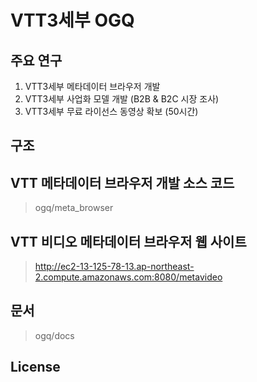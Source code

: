 # VTT3세부 OGQ
## 주요 연구
  1. VTT3세부 메타데이터 브라우저 개발
  2. VTT3세부 사업화 모델 개발 (B2B & B2C 시장 조사)
  3. VTT3세부 무료 라이선스 동영상 확보 (50시간)

  
## 구조

## VTT 메타데이터 브라우저 개발 소스 코드
>ogq/meta_browser

## VTT 비디오 메타데이터 브라우저 웹 사이트
>http://ec2-13-125-78-13.ap-northeast-2.compute.amazonaws.com:8080/metavideo

## 문서
>ogq/docs

## License